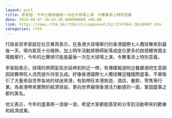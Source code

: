 ```yaml
---
layout: post
title: 李家超：今年七欖或最後一次在大球場上演　令賽事添上特別意義
date: 2024-04-07 20:43:30.000000000 +08:00
link: https://news.rthk.hk/rthk/ch/component/k2/1747864-20240407.htm
categories: rthk
---
```


行政長官李家超在社交專頁表示，在香港大球場舉行的香港國際七人欖球賽來到最後一天，場內氣氛十分熾熱，加上明年活動將移師新落成座位更多的啟德體育園主場館舉行，今年的比賽很可能是最後一次在大球場上演，令賽事添上特別意義。

李家超表示，球場的熱鬧氣氛亦延伸到附近一帶，有傳媒報道附近餐廳酒吧生意額因球賽帶旺人流而提升四至五成。好像香港國際七人欖球賽這種國際盛事，不單吸引了大量來自世界各地的球迷來港，有助帶旺本港旅遊、酒店、餐飲、零售等行業，為香港帶來實際的經濟效益，更向世界展現香港活力動感的一面，鞏固盛事之都的美名。

他又表示，今年的盛事將一浪接一浪，希望大家都能感受和分享到活動帶來的歡樂和經濟成果。
